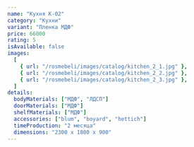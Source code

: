 ```yaml
---
name: "Кухня К-02"
category: "Кухни"
variant: "Пленка МДФ"
price: 66000
rating: 5
isAvailable: false
images:
  [
    { url: "/rosmebeli/images/catalog/kitchen_2_1.jpg" },
    { url: "/rosmebeli/images/catalog/kitchen_2_2.jpg" },
    { url: "/rosmebeli/images/catalog/kitchen_2_3.jpg" },
  ]
details:
  bodyMaterials: ["МДФ", "ЛДСП"]
  doorMaterials: ["МДФ"]
  shelfMaterials: ["МДФ"]
  accessories: ["blum", "boyard", "hettich"]
  timeProduction: "2 месяца"
  dimensions: "2300 х 1800 х 900"
---
```

